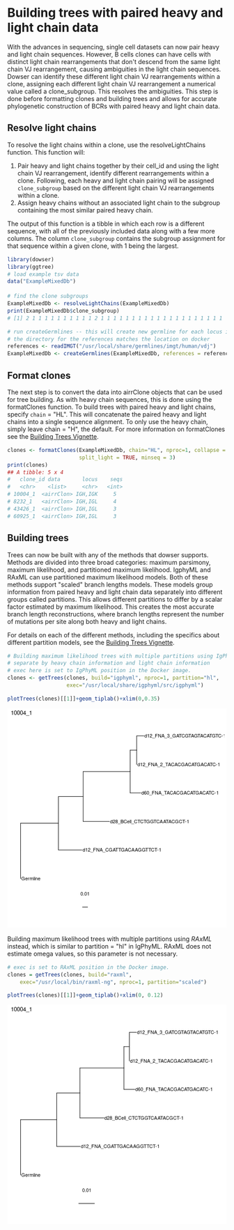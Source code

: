 # Building trees with paired heavy and light chain data

With the advances in sequencing, single cell datasets can now pair heavy and light chain sequences. However, B cells clones can have cells with distinct light chain rearrangements that don't descend from the same light chain VJ rearrangement, causing ambiguities in the light chain sequences. Dowser can identify these different light chain VJ rearrangements within a clone, assigning each different light chain VJ rearrangement a numerical value called a clone_subgroup. This resolves the ambiguities. This step is done before formatting clones and building trees and allows for accurate phylogenetic construction of BCRs with paired heavy and light chain data. 

## Resolve light chains 

To resolve the light chains within a clone, use the resolveLightChains function. This function will:

1. Pair heavy and light chains together by their cell_id and using the light chain VJ rearrangement, identify different rearrangements within a clone. Following, each heavy and light chain pairing will be assigned `clone_subgroup` based on the different light chain VJ rearrangements within a clone. 
2. Assign heavy chains without an associated light chain to the subgroup containing the most similar paired heavy chain.

The output of this function is a tibble in which each row is a different sequence, with all of the previously included data along with a few more columns. The column `clone_subgroup` contains the subgroup assignment for that sequence within a given clone, with 1 being the largest.  


```r
library(dowser)
library(ggtree)
# load example tsv data
data("ExampleMixedDb")

# find the clone subgroups 
ExampleMixedDb <- resolveLightChains(ExampleMixedDb)
print(ExampleMixedDb$clone_subgroup)
# [1] 2 1 1 1 1 1 1 1 1 1 1 2 1 1 1 1 1 1 1 1 1 1 1 1 1 1 1 1 1 1 1 1
```


```r
# run createGermlines -- this will create new germline for each locus in each subgroup 
# the directory for the references matches the location on docker
references <- readIMGT("/usr/local/share/germlines/imgt/human/vdj")
ExampleMixedDb <- createGermlines(ExampleMixedDb, references = references, clone = "clone_subgroup_id", nproc = 1)
```

## Format clones

The next step is to convert the data into airrClone objects that can be used for tree building. As with heavy chain sequences, this is done using the formatClones function. To build trees with paired heavy and light chains, specify `chain` = "HL". This will concatenate the paired heavy and light chains into a single sequence alignment. To only use the heavy chain, simply leave chain = "H", the default. For more information on formatClones see the [Building Trees Vignette](Building-Trees-Vignette.md).


```r
clones <- formatClones(ExampleMixedDb, chain="HL", nproc=1, collapse = FALSE, 
                       split_light = TRUE, minseq = 3)
print(clones)
## A tibble: 5 x 4
#   clone_id data       locus    seqs
#   <chr>    <list>     <chr>   <int>
# 10004_1  <airrClon> IGH,IGK     5
# 8232_1   <airrClon> IGH,IGL     4
# 43426_1  <airrClon> IGH,IGL     3
# 60925_1  <airrClon> IGH,IGL     3
```
## Building trees 

Trees can now be built with any of the methods that dowser supports. Methods are divided into three broad categories: maximum parsimony, maximum likelihood, and partitioned maximum likelihood. IgphyML and RAxML can use partitioned maximum likelihood models. Both of these methods support "scaled" branch lengths models. These models group information from paired heavy and light chain data separately into different groups called partitions. This allows different partitions to differ by a scalar factor estimated by maximum likelihood. This creates the most accurate branch length reconstructions, where branch lengths represent the number of mutations per site along both heavy and light chains.

For details on each of the different methods, including the specifics about different partition models, see the [Building Trees Vignette](Building-Trees-Vignette.md).


```r
# Building maximum likelihood trees with multiple partitions using IgPhyML where partitions 
# separate by heavy chain information and light chain information
# exec here is set to IgPhyML position in the Docker image.
clones <- getTrees(clones, build="igphyml", nproc=1, partition="hl",
                   exec="/usr/local/share/igphyml/src/igphyml")
```



```r
plotTrees(clones)[[1]]+geom_tiplab()+xlim(0,0.35)
```


![plot of chunk Resolve-Light-Chains-Vignette-6](figure/Resolve-Light-Chains-Vignette-6-1.png)

Building maximum likelihood trees with multiple partitions using *RAxML* instead, which is similar to partition = "hl" in IgPhyML. RAxML does not estimate omega values, so this parameter is not necessary. 

```r
# exec is set to RAxML position in the Docker image.
clones = getTrees(clones, build="raxml", 
    exec="/usr/local/bin/raxml-ng", nproc=1, partition="scaled")
```


```r
plotTrees(clones)[[1]]+geom_tiplab()+xlim(0, 0.12)
```

![plot of chunk Resolve-Light-Chains-Vignette-9](figure/Resolve-Light-Chains-Vignette-9-1.png)
